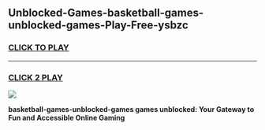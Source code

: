 
## Unblocked-Games-basketball-games-unblocked-games-Play-Free-ysbzc
<h3>
<a href="https://premium76.site?title=basketball-games-unblocked-games&ref=15A">CLICK TO PLAY</a></h3>
<hr>

<h3>
<a href="https://premium76.site?title=basketball-games-unblocked-games&ref=15A">CLICK 2 PLAY</a>
  
</h3>

<a href="https://premium76.site?title=basketball-games-unblocked-games&ref=15A"><img src="https://clearcache.store/games.png"></a>


**basketball-games-unblocked-games games unblocked: Your Gateway to Fun and Accessible Online Gaming**
